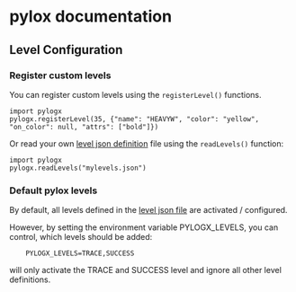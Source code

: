 # pylox documentation

## Level Configuration

### Register custom levels

You can register custom levels using the `registerLevel()` functions.

    import pylogx
    pylogx.registerLevel(35, {"name": "HEAVYW", "color": "yellow",  "on_color": null, "attrs": ["bold"]})

Or read your own [level json definition](../pylogx/levels.json) file using the `readLevels()` function:

    import pylogx
    pylogx.readLevels("mylevels.json")

### Default pylox levels

By default, all levels defined in the [level json file](../pylogx/levels.json) are
activated / configured.

However, by setting the environment variable PYLOGX\_LEVELS, you can control,
which levels should be added:

        PYLOGX_LEVELS=TRACE,SUCCESS

will only activate the TRACE and SUCCESS level and ignore all other level definitions.
